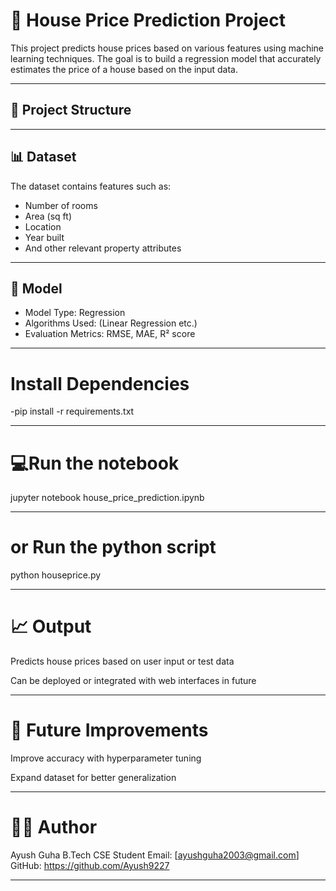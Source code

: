 # 🏡 House Price Prediction Project

This project predicts house prices based on various features using machine learning techniques. The goal is to build a regression model that accurately estimates the price of a house based on the input data.

---

## 📁 Project Structure


---

## 📊 Dataset

The dataset contains features such as:
- Number of rooms
- Area (sq ft)
- Location
- Year built
- And other relevant property attributes

---

## 🧠 Model

- Model Type: Regression
- Algorithms Used: (Linear Regression etc.)
- Evaluation Metrics: RMSE, MAE, R² score

---

# Install Dependencies
-pip install -r requirements.txt


---
# 💻Run the notebook
jupyter notebook
house_price_prediction.ipynb


---
# or Run the python script
python houseprice.py


---
# 📈 Output

Predicts house prices based on user input or test data

Can be deployed or integrated with web interfaces in future


---
# 🚀 Future Improvements

Improve accuracy with hyperparameter tuning

Expand dataset for better generalization

---

# 🙋‍♂ Author

Ayush Guha
B.Tech CSE Student
Email: [ayushguha2003@gmail.com]
GitHub: https://github.com/Ayush9227


---




